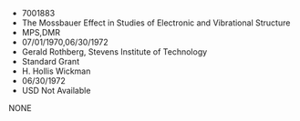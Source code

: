 * 7001883
* The Mossbauer Effect in Studies of Electronic and           Vibrational Structure
* MPS,DMR
* 07/01/1970,06/30/1972
* Gerald Rothberg, Stevens Institute of Technology
* Standard Grant
* H. Hollis Wickman
* 06/30/1972
* USD Not Available

NONE